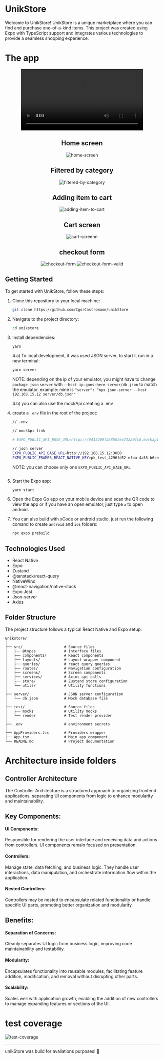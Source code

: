 # UnikStore

Welcome to UnikStore! UnikStore is a unique marketplace where you can find and purchase one-of-a-kind items. This project was created using Expo with TypeScript support and integrates various technologies to provide a seamless shopping experience.

# The app

<div align="center">
  <video src="https://github.com/IgorCastromann/unikStore/assets/66645319/85cd3acc-2529-40c8-8a0f-ed5f2805374a" width="400"  />
</div>

<div align="center">
   
## Home screen 
![home-screen](https://github.com/IgorCastromann/unikStore/assets/66645319/534ce986-a6b3-4472-b471-de03fb15c019)

## Filtered by category

![filtered-by-category](https://github.com/IgorCastromann/unikStore/assets/66645319/1087db00-f83b-4d75-995c-aa26fad28c08)

## Adding item to cart

![adding-item-to-cart](https://github.com/IgorCastromann/unikStore/assets/66645319/10d690f1-e5f8-4035-bb27-213952092d1b)

## Cart screen

![cart-screenn](https://github.com/IgorCastromann/unikStore/assets/66645319/7a19488f-93eb-4a0d-9b72-bba3ae88bb40)

## checkout form

![checkout-form](https://github.com/IgorCastromann/unikStore/assets/66645319/68102555-c8df-434f-b5f4-19a97e524683)
![checkout-form-valid](https://github.com/IgorCastromann/unikStore/assets/66645319/4d8a9a4b-f175-4bc9-94b1-82f7c69f5c63)

</div>

## Getting Started

To get started with UnikStore, follow these steps:

1. Clone this repository to your local machine:

   ```bash
   git clone https://github.com/IgorCastromann/unikStore
   ```

2. Navigate to the project directory:

   ```bash
   cd unikstore
   ```

3. Install dependencies:

   ```bash
   yarn
   ```

   4.a) To local development, it was used JSON server, to start it run in a new terminal:

   ```bash
   yarn server
   ```

   NOTE: depending on the ip of your emulator, you might have to change `package json` `server` with `--host ip-goes-here server/db.json` to match the emulator.
   example: mine is `"server": "npx json-server --host 192.168.15.12 server/db.json"`

   4.b) you can also use the mockApi creating a .env

4. create a `.env` file in the root of the project:

   ```bash
   // .env

   // mockApi link

   # EXPO_PUBLIC_API_BASE_URL=https://6413209fa68505ea732a0fc8.mockapi.io/api/v1/

   // json server
   EXPO_PUBLIC_API_BASE_URL=http://192.168.15.12:3000
   EXPO_PUBLIC_FRAMES_REACT_NATIVE_KEY=pk_test_4296fd52-efba-4a38-b6ce-cf0d93639d8a

   ```

   NOTE: you can choose only one `EXPO_PUBLIC_API_BASE_URL`

   ```

   ```

5. Start the Expo app:

   ```bash
   yarn start
   ```

6. Open the Expo Go app on your mobile device and scan the QR code to view the app or if you have an open emulator, just type `a` to open android.

7. You can also build with xCode or android studio, just run the following comand to create `android` and `ios` folders:
   ```bash
   npx expo prebuild
   ```

## Technologies Used

- React Native
- Expo
- Zustand
- @tanstack/react-query
- NativeWind
- @react-navigation/native-stack
- Expo Jest
- Json-server
- Axios

## Folder Structure

The project structure follows a typical React Native and Expo setup:

```
unikstore/
│
├── src/                   # Source files
│   ├── @types             # Interface files
│   ├── components/        # React components
│   ├── layouts/           # Layout wrapper component
│   ├── queries/           # react query queries
│   ├── routes/            # Navigation configuration
│   ├── screens/           # Screen components
│   ├── services/          # Axios api calls
│   ├── store/             # Zustand store configuration
│   └── utils/             # Utility functions
│
├── server/                # JSON server configuration
│   └── db.json            # Mock database file
│
├── test/                  # Source files
│   ├── mocks              # Utility mocks
│   └── render             # Test render provider
│
├── .env                   # environment secrets
│
├── AppProviders.tsx       # Providers wrapper
├── App.tsx                # Main app component
└── README.md              # Project documentation
```

# Architecture inside folders

## Controller Architecture

The Controller Architecture is a structured approach to organizing frontend applications, separating UI components from logic to enhance modularity and maintainability.

## Key Components:

#### UI Components:

Responsible for rendering the user interface and receiving data and actions from controllers. UI components remain focused on presentation.

#### Controllers:

Manage state, data fetching, and business logic. They handle user interactions, data manipulation, and orchestrate information flow within the application.

#### Nested Controllers:

Controllers may be nested to encapsulate related functionality or handle specific UI parts, promoting better organization and modularity.

## Benefits:

#### Separation of Concerns:

Cleanly separates UI logic from business logic, improving code maintainability and testability.

#### Modularity:

Encapsulates functionality into reusable modules, facilitating feature addition, modification, and removal without disrupting other parts.

#### Scalability:

Scales well with application growth, enabling the addition of new controllers to manage expanding features or sections of the UI.

# test coverage

![test-coverage](https://github.com/IgorCastromann/unikStore/assets/66645319/8f329642-3e4b-499c-84d9-0f0ec44b24a4)

---

unikStore was build for avaliations purposes! 🚀
